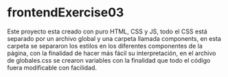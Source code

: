 # frontendExercise03

Este proyecto esta creado con puro HTML, CSS y JS, todo el CSS está separado por un archivo global y una carpeta llamada components, en esta carpeta se separaron los estilos en los diferentes componentes de la página, con la finalidad de hacer más fácil su interpretación, en el archivo de globales.css se crearon variables con la finalidad que todo el código fuera modificable con facilidad.